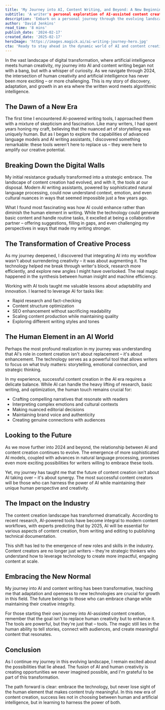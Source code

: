 ```yaml
---
title: 'My Journey into AI, Content Writing, and Beyond: A New Beginning'
subtitle: 'A writer's personal exploration of AI-assisted content creation in 2024'
description: 'Embark on a personal journey through the evolving landscape of AI-assisted content creation, where human creativity meets technological innovation. Discover how embracing AI tools can enhance rather than replace creative writing, leading to more efficient and impactful content creation while maintaining the essential human touch.'
author: 'David Jenkins'
read_time: '8 mins'
publish_date: '2024-02-17'
created_date: '2025-02-17'
heroImage: 'https://images.magick.ai/ai-writing-journey-hero.jpg'
cta: 'Ready to stay ahead in the dynamic world of AI and content creation? Follow us on LinkedIn for more insights, tips, and personal experiences from industry professionals navigating this exciting frontier.'
---
```


In the vast landscape of digital transformation, where artificial intelligence meets human creativity, my journey into AI and content writing began not with a bang, but with a whisper of curiosity. As we navigate through 2024, the intersection of human creativity and artificial intelligence has never been more exciting – or more challenging. This is my story of discovery, adaptation, and growth in an era where the written word meets algorithmic intelligence.

## The Dawn of a New Era

The first time I encountered AI-powered writing tools, I approached them with a mixture of skepticism and fascination. Like many writers, I had spent years honing my craft, believing that the nuanced art of storytelling was uniquely human. But as I began to explore the capabilities of advanced language models and AI writing assistants, I discovered something remarkable: these tools weren't here to replace us – they were here to amplify our creative potential.

## Breaking Down the Digital Walls

My initial resistance gradually transformed into a strategic embrace. The landscape of content creation had evolved, and with it, the tools at our disposal. Modern AI writing assistants, powered by sophisticated natural language processing, could now understand context, emotion, and even cultural nuances in ways that seemed impossible just a few years ago.

What I found most fascinating was how AI could enhance rather than diminish the human element in writing. While the technology could generate basic content and handle routine tasks, it excelled at being a collaborative partner – offering suggestions, filling in gaps, and even challenging my perspectives in ways that made my writing stronger.

## The Transformation of Creative Process

As my journey deepened, I discovered that integrating AI into my workflow wasn't about surrendering creativity – it was about augmenting it. The technology helped me break through writer's block, research more efficiently, and explore new angles I might have overlooked. The real magic happened in the synthesis between human insight and machine efficiency.

Working with AI tools taught me valuable lessons about adaptability and innovation. I learned to leverage AI for tasks like:
- Rapid research and fact-checking
- Content structure optimization
- SEO enhancement without sacrificing readability
- Scaling content production while maintaining quality
- Exploring different writing styles and tones

## The Human Element in an AI World

Perhaps the most profound realization in my journey was understanding that AI's role in content creation isn't about replacement – it's about enhancement. The technology serves as a powerful tool that allows writers to focus on what truly matters: storytelling, emotional connection, and strategic thinking.

In my experience, successful content creation in the AI era requires a delicate balance. While AI can handle the heavy lifting of research, basic writing, and optimization, the human touch remains crucial for:
- Crafting compelling narratives that resonate with readers
- Interpreting complex emotions and cultural contexts
- Making nuanced editorial decisions
- Maintaining brand voice and authenticity
- Creating genuine connections with audiences

## Looking to the Future

As we move further into 2024 and beyond, the relationship between AI and content creation continues to evolve. The emergence of more sophisticated AI models, coupled with advances in natural language processing, promises even more exciting possibilities for writers willing to embrace these tools.

Yet, my journey has taught me that the future of content creation isn't about AI taking over – it's about synergy. The most successful content creators will be those who can harness the power of AI while maintaining their unique human perspective and creativity.

## The Impact on the Industry

The content creation landscape has transformed dramatically. According to recent research, AI-powered tools have become integral to modern content workflows, with experts predicting that by 2025, AI will be essential for various aspects of content creation, from writing and editing to publishing technical documentation.

This shift has led to the emergence of new roles and skills in the industry. Content creators are no longer just writers – they're strategic thinkers who understand how to leverage technology to create more impactful, engaging content at scale.

## Embracing the New Normal

My journey into AI and content writing has been transformative, teaching me that adaptation and openness to new technologies are crucial for growth in this field. The future belongs to those who can embrace change while maintaining their creative integrity.

For those starting their own journey into AI-assisted content creation, remember that the goal isn't to replace human creativity but to enhance it. The tools are powerful, but they're just that – tools. The magic still lies in the human ability to tell stories, connect with audiences, and create meaningful content that resonates.

## Conclusion

As I continue my journey in this evolving landscape, I remain excited about the possibilities that lie ahead. The fusion of AI and human creativity is creating opportunities we never imagined possible, and I'm grateful to be part of this transformation.

The path forward is clear: embrace the technology, but never lose sight of the human element that makes content truly meaningful. In this new era of content creation, success lies not in choosing between human and artificial intelligence, but in learning to harness the power of both.